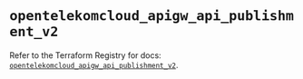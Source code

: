 # `opentelekomcloud_apigw_api_publishment_v2`

Refer to the Terraform Registry for docs: [`opentelekomcloud_apigw_api_publishment_v2`](https://registry.terraform.io/providers/opentelekomcloud/opentelekomcloud/1.36.15/docs/resources/apigw_api_publishment_v2).
